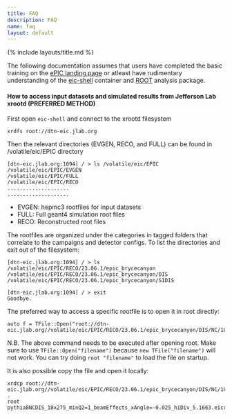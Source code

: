 ```yaml
---
title: FAQ
description: FAQ
name: faq
layout: default
---
```


{% include layouts/title.md %}

The following documentation assumes that users have completed the basic training on the [ePIC landing page](https://eic.github.io/documentation/landingpage.html) or atleast have rudimentary understanding of the [eic-shell](https://eic.github.io/tutorial-setting-up-environment/02-eic-shell/index.html) container and [ROOT](https://root.cern.ch/) analysis package. 

#### How to access input datasets and simulated results from Jefferson Lab xrootd (PREFERRED METHOD)
First open `eic-shell` and connect to the xrootd filesystem
```
xrdfs root://dtn-eic.jlab.org
```
Then the relevant directories (EVGEN, RECO, and FULL) can be found in /volatile/eic/EPIC directory
```
[dtn-eic.jlab.org:1094] / > ls /volatile/eic/EPIC
/volatile/eic/EPIC/EVGEN
/volatile/eic/EPIC/FULL
/volatile/eic/EPIC/RECO
....................
....................
```
- EVGEN: hepmc3 rootfiles for input datasets
- FULL: Full geant4 simulation root files 
- RECO: Reconstructed root files 

The rootfiles are organized under the categories in tagged folders that correlate to the campaigns and detector configs. To list the directories and exit out of the filesystem:
```
[dtn-eic.jlab.org:1094] / > ls /volatile/eic/EPIC/RECO/23.06.1/epic_brycecanyon
/volatile/eic/EPIC/RECO/23.06.1/epic_brycecanyon/DIS
/volatile/eic/EPIC/RECO/23.06.1/epic_brycecanyon/SIDIS

[dtn-eic.jlab.org:1094] / > exit
Goodbye.
```
The preferred way to access a specific rootfile is to open it in root directly:
```
auto f = TFile::Open("root://dtn-eic.jlab.org//volatile/eic/EPIC/RECO/23.06.1/epic_brycecanyon/DIS/NC/18x275/minQ2=1/pythia8NCDIS_18x275_minQ2=1_beamEffects_xAngle=-0.025_hiDiv_5.1663.eicrecon.tree.edm4eic.root")
```
N.B. The above command needs to be executed after opening root. Make sure to use `TFile::Open("filename")` because `new TFile("filename")` will not work. You can try doing `root "filename"` to load the file on startup. 

It is also possible copy the file and open it locally:
```
xrdcp root://dtn-eic.jlab.org//volatile/eic/EPIC/RECO/23.06.1/epic_brycecanyon/DIS/NC/18x275/minQ2=1/pythia8NCDIS_18x275_minQ2=1_beamEffects_xAngle=-0.025_hiDiv_5.1663.eicrecon.tree.edm4eic.root .
root pythia8NCDIS_18x275_minQ2=1_beamEffects_xAngle=-0.025_hiDiv_5.1663.eicrecon.tree.edm4eic.root
```


    
    







